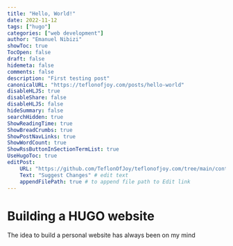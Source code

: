 ```yaml
---
title: "Hello, World!"
date: 2022-11-12
tags: ["hugo"]
categories: ["web development"]
author: "Emanuel Nibizi"
showToc: true
TocOpen: false
draft: false
hidemeta: false
comments: false
description: "First testing post"
canonicalURL: "https://teflonofjoy.com/posts/hello-world"
disableHLJS: true
disableShare: false
disableHLJS: false
hideSummary: false
searchHidden: true
ShowReadingTime: true
ShowBreadCrumbs: true
ShowPostNavLinks: true
ShowWordCount: true
ShowRssButtonInSectionTermList: true
UseHugoToc: true
editPost:
    URL: "https://github.com/TeflonOfJoy/teflonofjoy.com/tree/main/content"
    Text: "Suggest Changes" # edit text
    appendFilePath: true # to append file path to Edit link
---
```

<h1>Building a HUGO website</h1>
The idea to build a personal website has always been on my mind